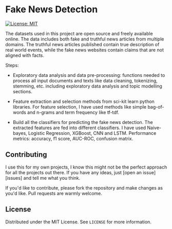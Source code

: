# Fake News Detection

[![License: MIT](https://img.shields.io/badge/License-MIT-yellow.svg)](https://opensource.org/licenses/MIT)

[linkedin-shield]: https://img.shields.io/badge/-LinkedIn-black.svg?style=for-the-badge&logo=linkedin&colorB=555
[linkedin-url]: https://www.linkedin.com/in/voiculaura/

The datasets used in this project are open source and freely available online. The data includes both fake and truthful news articles from multiple domains. The truthful news articles published contain true description of real world events, while the fake news websites contain claims that are not aligned with facts. 

Steps:

- Exploratory data analysis and data pre-processing: functions needed to process all input documents and texts like data cleaning, tokenizing, stemming, etc. including exploratory data analysis and topic modelling sections.

- Feature extraction and selection methods from sci-kit learn python libraries. For feature selection, I have used methods like simple bag-of-words and n-grams and term frequency like tf-tdf. 

- Build all the classifiers for predicting the fake news detection. The extracted features are fed into different classifiers. I have used Naive-bayes, Logistic Regression, XGBoost, CNN and LSTM. Performance metrics: accuracy, f1 score, AUC-ROC, confusion matrix. 


## Contributing

I use this for my own projects, I know this might not be the perfect approach for all the projects out there. If you have any ideas, just [open an issue][issues] and tell me what you think.

If you'd like to contribute, please fork the repository and make changes as you'd like. Pull requests are warmly welcome.

## License

Distributed under the MIT License. See `LICENSE` for more information.
